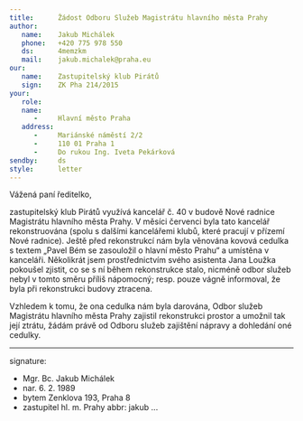 ```yaml
---
title:      Žádost Odboru Služeb Magistrátu hlavního města Prahy
author:
   name:    Jakub Michálek
   phone:   +420 775 978 550
   ds:      4memzkm
   mail:    jakub.michalek@praha.eu
our:
   name:    Zastupitelský klub Pirátů
   sign:    ZK Pha 214/2015
your:
   role:    
   name:    
      -     Hlavní město Praha
   address:
      -     Mariánské náměstí 2/2
      -     110 01 Praha 1
      -     Do rukou Ing. Iveta Pekárková
sendby:     ds
style:      letter
---
```



Vážená paní ředitelko,

zastupitelský klub Pirátů využívá kancelář č. 40 v budově Nové radnice Magistrátu hlavního města Prahy. V měsíci červenci byla tato kancelář rekonstruována (spolu s dalšími kancelářemi klubů, které pracují v přízemí Nové radnice). Ještě před rekonstrukcí nám byla věnována kovová cedulka s textem „Pavel Bém se zasouložil o hlavní město Prahu“ a umístěna v kanceláři. Několikrát jsem prostřednictvím svého asistenta Jana Loužka pokoušel zjistit, co se s ní během rekonstrukce stalo, nicméně odbor služeb nebyl v tomto směru příliš nápomocný; resp. pouze vágně informoval, že byla při rekonstrukci budovy ztracena.

Vzhledem k tomu, že ona cedulka nám byla darována, Odbor služeb Magistrátu hlavního města Prahy zajistil rekonstrukci prostor a umožnil tak její ztrátu, žádám právě od Odboru služeb zajištění nápravy a dohledání oné cedulky.

---
signature:
  - Mgr. Bc. Jakub Michálek
  - nar. 6. 2. 1989
  - bytem Zenklova 193, Praha 8
  - zastupitel hl. m. Prahy
abbr:       jakub
...
